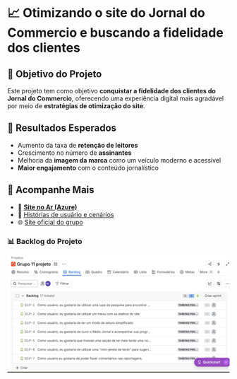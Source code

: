 # 📈 Otimizando o site do Jornal do Commercio e buscando a fidelidade dos clientes 

## 🎯 Objetivo do Projeto
Este projeto tem como objetivo **conquistar a fidelidade dos clientes do Jornal do Commercio**, oferecendo uma experiência digital mais agradável por meio de **estratégias de otimização do site**.

## 📌 Resultados Esperados
- Aumento da taxa de **retenção de leitores**
- Crescimento no número de **assinantes**
- Melhoria da **imagem da marca** como um veículo moderno e acessível
- **Maior engajamento** com o conteúdo jornalístico

## 🔗 Acompanhe Mais
- 🚀 **[Site no Ar (Azure)](https://projetos2g11-bxbscea3eyatdncb.brazilsouth-01.azurewebsites.net)**
- 📄 [Histórias de usuário e cenários](https://docs.google.com/document/d/1dRo1rZinYxXtpklP78JwofUMNUwflzO9PsG-q0wJt4M/edit?tab=t.0)
- 🌐 [Site oficial do grupo](https://sites.google.com/cesar.school/g11/home)

### 📊 Backlog do Projeto

![Backlog do Projeto no Jira](https://github.com/Bernalencouto/Projetos-2-G11/blob/c6c6b0c04ebe8144080f9faddb90b4186e1a7657/imagens/imagem-jira.png)
